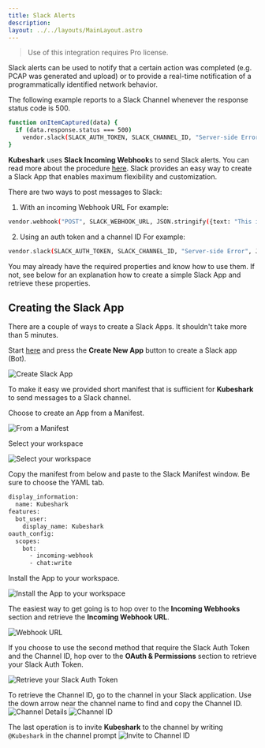 ```yaml
---
title: Slack Alerts
description:  
layout: ../../layouts/MainLayout.astro
---
```

> Use of this integration requires Pro license.

Slack alerts can be used to notify that a certain action was completed (e.g. PCAP was generated and upload) or to provide a real-time notification of a programmatically identified network behavior.

The following example reports to a Slack Channel whenever the response status code is 500.
```bash
function onItemCaptured(data) {
  if (data.response.status === 500)
    vendor.slack(SLACK_AUTH_TOKEN, SLACK_CHANNEL_ID, "Server-side Error", JSON.stringify(data), "#ff0000");
}
```
**Kubeshark** uses **Slack Incoming Webhook**s to send Slack alerts. You can read more about the procedure [here](https://api.slack.com/messaging/webhooks).
Slack provides an easy way to create a Slack App that enables maximum flexibility and customization.

There are two ways to post messages to Slack:
1. With an incoming Webhook URL
For example:
```bash
vendor.webhook("POST", SLACK_WEBHOOK_URL, JSON.stringify({text: "This is an Alert!"}));
```
2. Using an auth token and a channel ID
For example:
```bash
vendor.slack(SLACK_AUTH_TOKEN, SLACK_CHANNEL_ID, "Server-side Error", JSON.stringify(data), "#ff0000");
```
You may already have the required properties and know how to use them. If not, see below for an explanation how to create a simple Slack App and retrieve these properties.

## Creating the Slack App
There are a couple of ways to create a Slack Apps. It shouldn't take more than 5 minutes.

Start [here](https://api.slack.com/apps) and press the **Create New App** button to create a Slack app (Bot).

![Create Slack App](/slack-create-app.png)

To make it easy we provided short manifest that is sufficient for **Kubeshark** to send messages to a Slack channel.

Choose to create an App from a Manifest.

![From a Manifest](/slack-manifest.png)

Select your workspace

![Select your workspace](/slack-workspace.png)

Copy the manifest from below and paste to the Slack Manifest window. Be sure to choose the YAML tab.

```bash
display_information:
  name: Kubeshark
features:
  bot_user:
    display_name: Kubeshark
oauth_config:
  scopes:
    bot:
      - incoming-webhook
      - chat:write
```

Install the App to your workspace.

![Install the App to your workspace](/slack-install-app.png)

The easiest way to get going is to hop over to the **Incoming Webhooks** section and retrieve the **Incoming Webhook URL**.  

![Webhook URL](/slack-webhook.png)

If you choose to use the second method that require the Slack Auth Token and the Channel ID, hop over to the **OAuth & Permissions** section to retrieve your Slack Auth Token.

![Retrieve your Slack Auth Token](/slack-auth-token.png)

To retrieve the Channel ID, go to the channel in your Slack application. Use the down arrow near the channel name to find and copy the Channel ID.
![Channel Details](/slack-channel-details.png)
![Channel ID](/slack-channel-ID.png)

The last operation is to invite **Kubeshark** to the channel by writing `@Kubeshark` in the channel prompt
![Invite to Channel ID](/slack-invite-channel.png)